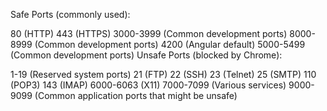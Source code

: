Safe Ports (commonly used):

80 (HTTP)
443 (HTTPS)
3000-3999 (Common development ports)
8000-8999 (Common development ports)
4200 (Angular default)
5000-5499 (Common development ports)
Unsafe Ports (blocked by Chrome):

1-19 (Reserved system ports)
21 (FTP)
22 (SSH)
23 (Telnet)
25 (SMTP)
110 (POP3)
143 (IMAP)
6000-6063 (X11)
7000-7099 (Various services)
9000-9099 (Common application ports that might be unsafe)
